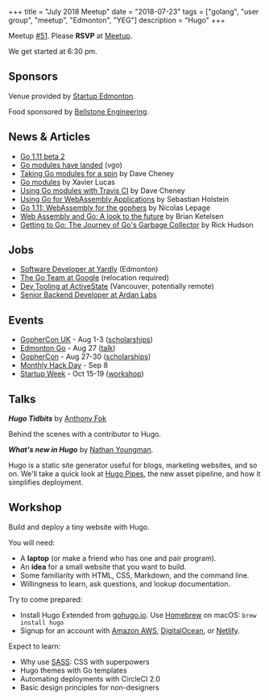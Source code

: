 +++
title = "July 2018 Meetup"
date = "2018-07-23"
tags = ["golang", "user group", "meetup", "Edmonton", "YEG"]
description = "Hugo"
+++

Meetup [#51](https://github.com/edmontongo/presentations/issues/84). Please **RSVP** at [Meetup](https://www.meetup.com/startupedmonton/events/ddzwmnyxkbfc/).

We get started at 6:30 pm.

## Sponsors

Venue provided by [Startup Edmonton](https://www.startupedmonton.com/).

Food sponsored by [Bellstone Engineering](https://bellstone.ca/). 

## News & Articles

* [Go 1.11 beta 2](https://tip.golang.org/doc/go1.11)
* [Go modules have landed](https://groups.google.com/forum/#!msg/golang-dev/a5PqQuBljF4/61QK4JdtBgAJ) (vgo)
* [Taking Go modules for a spin](https://dave.cheney.net/2018/07/14/taking-go-modules-for-a-spin) by Dave Cheney
* [Go modules](https://systemdump.io/posts/2018-07-22-go-modules) by Xavier Lucas
* [Using Go modules with Travis CI](https://dave.cheney.net/2018/07/16/using-go-modules-with-travis-ci) by Dave Cheney
* [Using Go for WebAssembly Applications](https://sebastian-holstein.de/post/2018-07-05-go-wasm-application/) by Sebastian Holstein
* [Go 1.11: WebAssembly for the gophers](https://medium.zenika.com/go-1-11-webassembly-for-the-gophers-ae4bb8b1ee03) by Nicolas Lepage
* [Web Assembly and Go: A look to the future](https://brianketelsen.com/web-assembly-and-go-a-look-to-the-future/) by Brian Ketelsen
* [Getting to Go: The Journey of Go's Garbage Collector](https://blog.golang.org/ismmkeynote) by Rick Hudson

## Jobs

* [Software Developer at Yardly](https://ca.indeed.com/viewjob?jk=75a11f7de5a75452&tk=1cibce909b852fq2) (Edmonton)
* [The Go Team at Google](https://go-jobs-at-goog.firebaseapp.com/) (relocation required)
* [Dev Tooling at ActiveState](http://www.welovegolang.com/jobs/sr-developer-dev-tooling-5649684605435904) (Vancouver, potentially remote)
* [Senior Backend Developer at Ardan Labs](https://www.ardanlabs.com/c/careers/)

## Events

* [GopherCon UK](https://www.gophercon.co.uk/schedule/) - Aug 1-3 ([scholarships](https://www.gophercon.co.uk/scholarships/))
* [Edmonton Go](https://www.meetup.com/startupedmonton/events/bclwwpyxlbkc/) - Aug 27 ([talk](https://github.com/edmontongo/presentations/issues/85))
* [GopherCon](https://www.gophercon.com/) - Aug 27-30 ([scholarships](https://womenwhogo.org/scholarships.html))
* [Monthly Hack Day](https://www.meetup.com/startupedmonton/events/251843374/) - Sep 8
* [Startup Week](https://www.edmontonstartupweek.com/) - Oct 15-19 ([workshop](https://github.com/edmontongo/presentations/issues/86))

## Talks

**_Hugo Tidbits_** by [Anthony Fok](https://github.com/anthonyfok)

Behind the scenes with a contributor to Hugo.

**_What's new in Hugo_** by [Nathan Youngman](https://github.com/nathany).

Hugo is a static site generator useful for blogs, marketing websites, and so on. We'll take a quick look at [Hugo Pipes](https://gohugo.io/hugo-pipes/), the new asset pipeline, and how it simplifies deployment.

## Workshop

Build and deploy a tiny website with Hugo.

You will need:

* A **laptop** (or make a friend who has one and pair program).
* An **idea** for a small website that you want to build.
* Some familiarity with HTML, CSS, Markdown, and the command line.
* Willingness to learn, ask questions, and lookup documentation.

Try to come prepared:

* Install Hugo Extended from [gohugo.io](https://gohugo.io/). Use [Homebrew](https://brew.sh/) on macOS: `brew install hugo`
* Signup for an account with [Amazon AWS](https://aws.amazon.com/), [DigitalOcean](https://m.do.co/c/c0c37ebd590f), or [Netlify](https://www.netlify.com/).

Expect to learn:

* Why use [SASS](https://sass-lang.com/): CSS with superpowers
* Hugo themes with Go templates
* Automating deployments with CircleCI 2.0
* Basic design principles for non-designers


